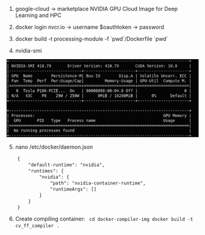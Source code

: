 1. google-cloud -> marketplace NVIDIA GPU Cloud Image for Deep Learning and HPC

2. docker login nvcr.io -> username $oauthtoken -> password <NGC API KEY>

3. docker build -t processing-module -f \`pwd\`/Dockerfile \`pwd\`

4. nvidia-smi

![alt text](https://github.com/luddite478/cpp-cuda-opencv-ffmpeg-tests/blob/master/nvidia-smi.png)

5. nano /etc/docker/daemon.json
```
    {
        "default-runtime": "nvidia", 
        "runtimes": {
            "nvidia": {
                "path": "nvidia-container-runtime",
                "runtimeArgs": []
            }
        }
    }
```
6. Create compiling container:
  ``` cd docker-compiler-img docker build -t cv_ff_compiler .```
